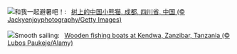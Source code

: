![](https://www.bing.com/th?id=OHR.TheGreatHeat2024_ZH-CN0533855662_UHD.jpg&w=1000)和我一起避暑吧！:&nbsp;&ensp;[树上的中国小熊猫, 成都, 四川省, 中国 (© Jackyenjoyphotography/Getty Images)](https://www.bing.com/th?id=OHR.TheGreatHeat2024_ZH-CN0533855662_UHD.jpg)
<br><br/>
![](https://www.bing.com/th?id=OHR.ZanzibarBoats_EN-US9009404410_UHD.jpg&w=1000)Smooth sailing:&nbsp;&ensp;[Wooden fishing boats at Kendwa, Zanzibar, Tanzania (© Lubos Paukeje/Alamy)](https://www.bing.com/th?id=OHR.ZanzibarBoats_EN-US9009404410_UHD.jpg)
<br><br/>
